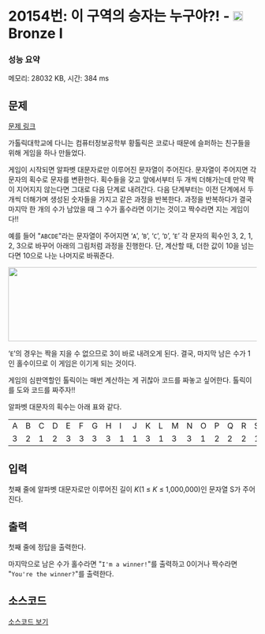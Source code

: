 # 20154번: 이 구역의 승자는 누구야?! - <img src="https://static.solved.ac/tier_small/5.svg" style="height:20px" /> Bronze I

<!-- performance -->
### 성능 요약
메모리: 28032 KB, 시간: 384 ms
<!-- end -->

## 문제

[문제 링크](https://boj.kr/20154)

<p>가톨릭대학교에 다니는 컴퓨터정보공학부 황톨릭은 코로나 때문에&nbsp;슬퍼하는 친구들을 위해 게임을 하나 만들었다.</p>

<p>게임이 시작되면 알파벳 대문자로만 이루어진 문자열이 주어진다. 문자열이 주어지면 각 문자의 획수로 문자를 변환한다. 획수들을 갖고 앞에서부터 두 개씩 더해가는데 만약 짝이 지어지지 않는다면 그대로 다음 단계로 내려간다. 다음 단계부터는 이전 단계에서 두 개씩 더해가며 생성된 숫자들을 가지고 같은 과정을 반복한다. 과정을 반복하다가 결국 마지막 한 개의 수가 남았을 때 그 수가 홀수라면 이기는 것이고 짝수라면 지는 게임이다!!</p>

<p>예를 들어 "<code>ABCDE</code>"라는 문자열이 주어지면 ‘<code>A</code>’,&nbsp;‘<code>B</code>’,&nbsp;‘<code>C</code>’,&nbsp;‘<code>D</code>’,&nbsp;‘<code>E</code>’ 각 문자의 획수인 3, 2, 1, 2, 3으로 바꾸어 아래의 그림처럼 과정을 진행한다. 단, 계산할 때, 더한 값이 10을 넘는다면 10으로 나눈 나머지로 바꿔준다.</p>

<p style="text-align: center;"><img alt="" src="https://upload.acmicpc.net/949da89b-426f-41da-bac6-dde8835b0922/-/preview/" style="width: 929px; height: 150px;"></p>

<p>‘<code>E</code>’의 경우는 짝을 지을 수 없으므로 3이 바로 내려오게 된다. 결국, 마지막 남은 수가 1인 홀수이므로 이 게임은 이기게 되는 것이다.</p>

<p>게임의 심판역할인 톨릭이는 매번 계산하는 게 귀찮아 코드를 짜놓고 싶어한다. 톨릭이를 도와 코드를 짜주자!!</p>

<p>알파벳 대문자의 획수는 아래 표와 같다.</p>

<table class="table table-bordered table-center-90 td-center">
<tbody>
<tr>
<td>A</td>
<td>B</td>
<td>C</td>
<td>D</td>
<td>E</td>
<td>F</td>
<td>G</td>
<td>H</td>
<td>I</td>
<td>J</td>
<td>K</td>
<td>L</td>
<td>M</td>
<td>N</td>
<td>O</td>
<td>P</td>
<td>Q</td>
<td>R</td>
<td>S</td>
<td>T</td>
<td>U</td>
<td>V</td>
<td>W</td>
<td>X</td>
<td>Y</td>
<td>Z</td>
</tr>
<tr>
<td>3</td>
<td>2</td>
<td>1</td>
<td>2</td>
<td>3</td>
<td>3</td>
<td>3</td>
<td>3</td>
<td>1</td>
<td>1</td>
<td>3</td>
<td>1</td>
<td>3</td>
<td>3</td>
<td>1</td>
<td>2</td>
<td>2</td>
<td>2</td>
<td>1</td>
<td>2</td>
<td>1</td>
<td>1</td>
<td>2</td>
<td>2</td>
<td>2</td>
<td>1</td>
</tr>
</tbody>
</table>

## 입력

<p>첫째 줄에 알파벳 대문자로만 이루어진 길이 <em>K</em>(1&nbsp;≤&nbsp;<em>K</em>&nbsp;≤&nbsp;1,000,000)인 문자열 S가 주어진다.</p>

## 출력

<p>첫째 줄에 정답을 출력한다.</p>

<p>마지막으로 남은 수가 홀수라면 "<code>I'm a winner!</code>"를 출력하고 0이거나 짝수라면 "<code>You're the winner?</code>"를 출력한다.</p>

## 소스코드

[소스코드 보기](Main.java)